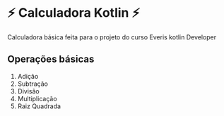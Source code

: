 # :zap: Calculadora Kotlin :zap:

Calculadora básica feita para o projeto do curso Everis kotlin Developer

## Operações básicas

1. Adição
2. Subtração
3. Divisão
4. Multiplicação
5. Raiz Quadrada




